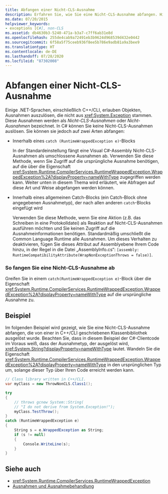 ```yaml
---
title: Abfangen einer Nicht-CLS-Ausnahme
description: Erfahren Sie, wie Sie eine Nicht-CLS-Ausnahme abfangen. Hier finden Sie ein Codebeispiel und zusätzliche verfügbare Ressourcen.
ms.date: 07/20/2015
helpviewer_keywords:
- exceptions [C#], non-CLS
ms.assetid: db4630b3-5240-471a-b3a7-c7ff6ab31e8d
ms.openlocfilehash: 255de4cab9a72491eb3b9624d968539d432e0442
ms.sourcegitcommit: 6f58a5f75ceeb936f8ee5b786e9adb81a9a3bee9
ms.translationtype: HT
ms.contentlocale: de-DE
ms.lasthandoff: 07/28/2020
ms.locfileid: "87302008"
---
```

# <a name="how-to-catch-a-non-cls-exception"></a>Abfangen einer Nicht-CLS-Ausnahme
Einige .NET-Sprachen, einschließlich C++/CLI, erlauben Objekten, Ausnahmen auszulösen, die nicht aus <xref:System.Exception> stammen. Diese Ausnahmen werden als *Nicht-CLS-Ausnahmen* oder *Nicht-Ausnahmen* bezeichnet. In C# können Sie keine Nicht-CLS-Ausnahmen auslösen. Sie können sie jedoch auf zwei Arten abfangen:  
  
- Innerhalb eines `catch (RuntimeWrappedException e)`-Blocks
  
     In der Standardeinstellung fängt eine Visual C#-Assembly Nicht-CLS-Ausnahmen als umschlossene Ausnahmen ab. Verwenden Sie diese Methode, wenn Sie Zugriff auf die ursprüngliche Ausnahme benötigen, auf die über die Eigenschaft <xref:System.Runtime.CompilerServices.RuntimeWrappedException.WrappedException%2A?displayProperty=nameWithType> zugegriffen werden kann. Weiter unten in diesem Thema wird erläutert, wie Abfragen auf diese Art und Weise abgefangen werden können.  
  
- Innerhalb eines allgemeinen Catch-Blocks (ein Catch-Block ohne angegebenen Ausnahmetyp), der nach allen anderen `catch`-Blocks eingefügt wird
  
     Verwenden Sie diese Methode, wenn Sie eine Aktion (z.B. das Schreiben in eine Protokolldatei) als Reaktion auf Nicht-CLS-Ausnahmen ausführen möchten und Sie keinen Zugriff auf die Ausnahmeinformationen benötigen. Standardmäßig umschließt die Common Language Runtime alle Ausnahmen. Um dieses Verhalten zu deaktivieren, fügen Sie dieses Attribut auf Assemblyebene Ihrem Code hinzu, in der Regel in die Datei „AssemblyInfo.cs“: `[assembly: RuntimeCompatibilityAttribute(WrapNonExceptionThrows = false)]`.  
  
### <a name="to-catch-a-non-cls-exception"></a>So fangen Sie eine Nicht-CLS-Ausnahme ab  
  
Greifen Sie in einem `catch(RuntimeWrappedException e)`-Block über die Eigenschaft <xref:System.Runtime.CompilerServices.RuntimeWrappedException.WrappedException%2A?displayProperty=nameWithType> auf die ursprüngliche Ausnahme zu.  
  
## <a name="example"></a>Beispiel  
 Im folgenden Beispiel wird gezeigt, wie Sie eine Nicht-CLS-Ausnahme abfangen, die von einer in C++/CLI geschriebenen Klassenbibliothek ausgelöst wurde. Beachten Sie, dass in diesem Beispiel der C#-Clientcode im Voraus weiß, dass der Ausnahmetyp, der ausgelöst wird, <xref:System.String?displayProperty=nameWithType> lautet. Wandeln Sie die Eigenschaft <xref:System.Runtime.CompilerServices.RuntimeWrappedException.WrappedException%2A?displayProperty=nameWithType> in den ursprünglichen Typ um, solange dieser Typ über Ihren Code erreicht werden kann.  
  
```csharp
// Class library written in C++/CLI.
var myClass = new ThrowNonCLS.Class1();

try
{
    // throws gcnew System::String(  
    // "I do not derive from System.Exception!");  
    myClass.TestThrow();
}
catch (RuntimeWrappedException e)
{
    String s = e.WrappedException as String;
    if (s != null)
    {
        Console.WriteLine(s);
    }
}
```  
  
## <a name="see-also"></a>Siehe auch

- <xref:System.Runtime.CompilerServices.RuntimeWrappedException>
- [Ausnahmen und Ausnahmebehandlung](./index.md)
